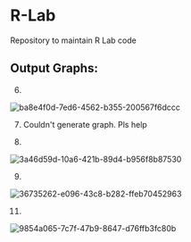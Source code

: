 # R-Lab
Repository to maintain R Lab code

## Output Graphs:
6.
![ba8e4f0d-7ed6-4562-b355-200567f6dccc](https://github.com/Rohan-San/R-Lab/assets/107957865/5b876137-66ad-43c9-9431-89ff1d6d66eb)

7. Couldn't generate graph. Pls help

8.
![3a46d59d-10a6-421b-89d4-b956f8b87530](https://github.com/Rohan-San/R-Lab/assets/107957865/7c3603d4-172a-48ce-a8a0-b050c7c57a77)

9.
![36735262-e096-43c8-b282-ffeb70452963](https://github.com/Rohan-San/R-Lab/assets/107957865/ac149711-d4ba-47ca-9ea0-740b6458447a)

11.
![9854a065-7c7f-47b9-8647-d76ffb3fc80b](https://github.com/Rohan-San/R-Lab/assets/107957865/22f84e90-f246-4220-8a0a-5e4221510d5d)
